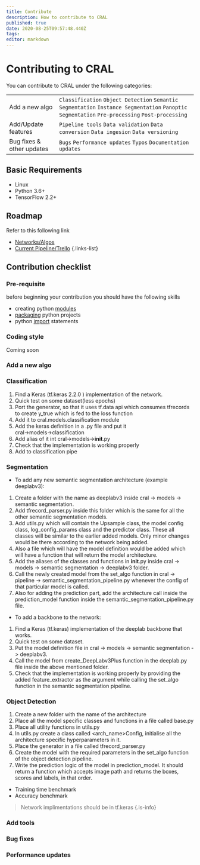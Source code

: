 ```yaml
---
title: Contribute
description: How to contribute to CRAL
published: true
date: 2020-08-25T09:57:48.440Z
tags: 
editor: markdown
---
```


# Contributing to CRAL

You can contribute to CRAL under the following categories:

| | |
|---|---|
| Add a new algo | `Classification` `Object Detection` `Semantic Segmentation` `Instance Segmentation` `Panoptic Segmentation` `Pre-processing` `Post-processing` |
| Add/Update features | `Pipeline tools` `Data validation` `Data conversion` `Data ingesion` `Data versioning` | 
| Bug fixes & other updates | `Bugs` `Performance updates` `Typos` `Documentation updates`|

## Basic Requirements
- Linux
- Python 3.6+
- TensorFlow 2.2+

## Roadmap
Refer to this following link

- [Networks/Algos](https://docs.google.com/spreadsheets/d/e/2PACX-1vRaLketbBCL-9KrqSvEWYt96r3UC-Oof9Negm2oupUveaG1LdP0y-xxn6gemYUW-U_M7i-4M9NA_st8/pubhtml)
- [Current Pipeline/Trello](https://trello.com/b/YbizwO0D/segmind)
{.links-list}

## Contribution checklist

### Pre-requisite
before beginning your contribution you should have the following skills
- creating python [modules](https://docs.python.org/3/tutorial/modules.html#packages)
- [packaging](https://packaging.python.org/tutorials/packaging-projects/) python projects
- python [import](https://chrisyeh96.github.io/2017/08/08/definitive-guide-python-imports.html) statements
### Coding style
Coming soon

### Add a new algo
### Classification
1. Find a Keras (tf.keras 2.2.0 ) implementation of the network.
2. Quick test on some dataset(less epochs)
3. Port the generator, so that it uses tf.data api which consumes tfrecords to create y_true which is fed to the loss function 
4. Add it to cral.models.classification module
5. Add the keras definition in a .py file and put it cral→models→classification
6. Add alias of it int cral→models→__init__.py
7. Check that the implementation is working properly
8. Add to classification pipe

### Segmentation
- To add any new semantic segmentation architecture (example deeplabv3):
1. Create a folder with the name as deeplabv3 inside cral -> models -> semantic segmentation.
2. Add tfrecord_parser.py inside this folder which is the same for all the other semantic segmentation models.
3. Add utils.py which will contain the Upsample class, the model config class, log_config_params class and the predictor class. These all classes will be similar to the earlier added models. Only minor changes would be there according to the network being added. 
4. Also a file which will have the model definition would be added which will have a function that will return the model architecture. 
5. Add the aliases of the classes and functions in __init__.py inside cral -> models -> semantic segmentation -> deeplabv3 folder.
6. Call the newly created model from the set_algo function in cral -> pipeline -> semantic_segmentation_pipeline.py whenever the config of that particular model is called. 
7. Also for adding the prediction part, add the architecture call inside the prediction_model function inside the semantic_segmentation_pipeline.py file. 
- To add a backbone to the network:
1. Find a Keras (tf.keras) implementation of the deeplab backbone that works. 
2. Quick test on some dataset.
3. Put the model definition file in cral -> models -> semantic segmentation -> deeplabv3. 
4. Call the model from create_DeepLabv3Plus function in the deeplab.py file  inside the above mentioned folder. 
5. Check that the implementation is working properly by providing the added feature_extractor as the argument while calling the set_algo function in the semantic segmentation pipeline.

### Object Detection
1. Create a new folder with the name of the architecture
2. Place all the model specific classes and functions in a file called base.py
3. Place all utility functions in utils.py
4. In utils.py create a class called <arch_name>Config, initialise all the architecture specific hyperparameters in it.
5. Place the generator in a file called tfrecord_parser.py
6. Create the model with the required parameters in the set_algo function of the object detection pipeline.
7. Write the prediction logic of the model in prediction_model. It should return a function which accepts image path and returns the boxes, scores and labels, in that order.


- Training time benchmark
- Accuracy benchmark
> Network implimentations should be in tf.keras
{.is-info}

### Add tools

### Bug fixes

### Performance updates

